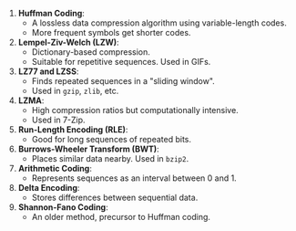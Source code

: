 1. **Huffman Coding**:
    - A lossless data compression algorithm using variable-length codes.
    - More frequent symbols get shorter codes.
2. **Lempel-Ziv-Welch (LZW)**:
    - Dictionary-based compression.
    - Suitable for repetitive sequences. Used in GIFs.
3. **LZ77 and LZSS**:
    - Finds repeated sequences in a "sliding window".
    - Used in `gzip`, `zlib`, etc.
4. **LZMA**:
    - High compression ratios but computationally intensive.
    - Used in 7-Zip.
5. **Run-Length Encoding (RLE)**:
    - Good for long sequences of repeated bits.
6. **Burrows-Wheeler Transform (BWT)**:
    - Places similar data nearby. Used in `bzip2`.
7. **Arithmetic Coding**:
    - Represents sequences as an interval between 0 and 1.
8. **Delta Encoding**:
    - Stores differences between sequential data.
9. **Shannon-Fano Coding**:
    - An older method, precursor to Huffman coding.
